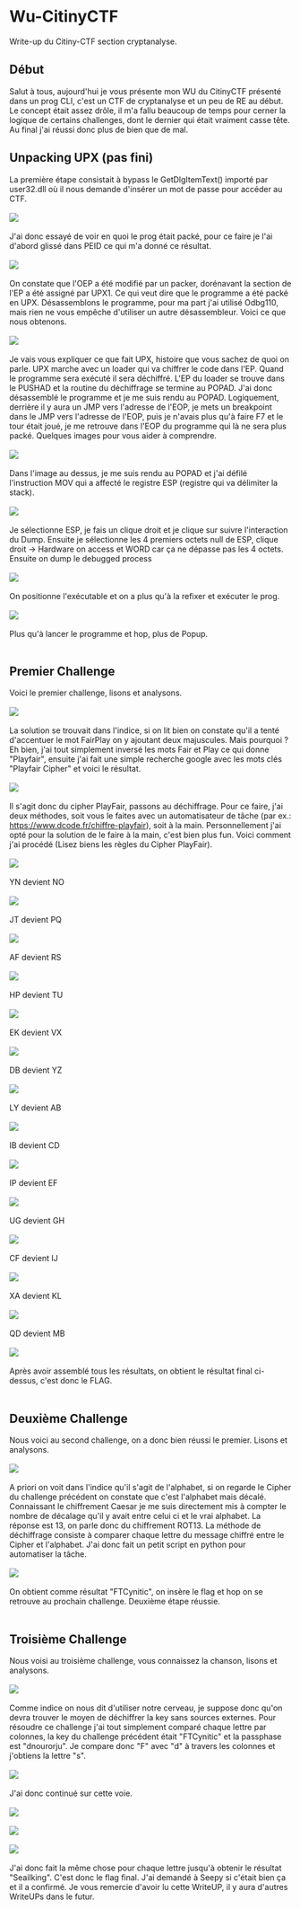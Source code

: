 # Wu-CitinyCTF
Write-up du Citiny-CTF section cryptanalyse.
## Début
Salut à tous, aujourd'hui je vous présente mon WU du CitinyCTF présenté dans un prog CLI, c'est un CTF de cryptanalyse et un peu de RE au début. Le concept était assez drôle, il m'a fallu beaucoup de temps pour cerner la logique de certains challenges, dont le dernier qui était vraiment casse tête. Au final j'ai réussi donc plus de bien que de mal. 
## Unpacking UPX (pas fini)
La première étape consistait à bypass le GetDlgItemText() importé par user32.dll où il nous demande d'insérer un mot de passe pour accéder au CTF. </br><br/>
<img src="https://media.discordapp.net/attachments/736536361258975253/738879854207959133/unknown.png"/><br/><br/>
J'ai donc essayé de voir en quoi le prog était packé, pour ce faire je l'ai d'abord glissé dans PEID ce qui m'a donné ce résultat.<br/><br/>
<img src="https://media.discordapp.net/attachments/736537536054296636/739248071355007026/unknown.png"/><br/><br/> 
On constate que l'OEP a été modifié par un packer, dorénavant la section de l'EP a été assigné par UPX1. Ce qui veut dire que le programme a été packé en UPX. Désassemblons le programme, pour ma part j'ai utilisé Odbg110, mais rien ne vous empêche d'utiliser un autre désassembleur. Voici ce que nous obtenons.<br/><br/>
<img src="https://media.discordapp.net/attachments/736537536054296636/739254144254214206/unknown.png?width=1786&height=890"/><br/><br/>
Je vais vous expliquer ce que fait UPX, histoire que vous sachez de quoi on parle. UPX marche avec un loader qui va chiffrer le code dans l'EP. Quand le programme sera exécuté il sera déchiffré. L'EP du loader se trouve dans le PUSHAD et la routine du déchiffrage se termine au POPAD. J'ai donc désassemblé le programme et je me suis rendu au POPAD. Logiquement, derrière il y aura un JMP vers l'adresse de l'EOP, je mets un breakpoint dans le JMP vers l'adresse de l'EOP, puis je n'avais plus qu'à faire F7 et le tour était joué, je me retrouve dans l'EOP du programme qui là ne sera plus packé. Quelques images pour vous aider à comprendre.<br/><br/>
<img src="https://media.discordapp.net/attachments/736537536054296636/739911499002150912/unknown.png?width=1393&height=343"/><br/><br/>
Dans l'image au dessus, je me suis rendu au POPAD et j'ai défilé l'instruction MOV qui a affecté le registre ESP (registre qui va délimiter la stack).<br/><br/>
<img src="https://media.discordapp.net/attachments/736537536054296636/739914059427610745/unknown.png?width=1225&height=656"/><br/><br/>
Je sélectionne ESP, je fais un clique droit et je clique sur suivre l'interaction du Dump. Ensuite je sélectionne les 4 premiers octets null de ESP, clique droit -> Hardware on access et WORD car ça ne dépasse pas les 4 octets. Ensuite on dump le debugged process<br/><br/>
<img src="https://media.discordapp.net/attachments/740207755410800720/740986429437640804/unknown.png"/><br/><br/>
On positionne l'exécutable et on a plus qu'à la refixer et exécuter le prog.<br/><br/>
<img src="https://media.discordapp.net/attachments/740207755410800720/740986645666463845/unknown.png"/><br/><br/>
Plus qu'à lancer le programme et hop, plus de Popup.<br/><br/>
## Premier Challenge
Voici le premier challenge, lisons et analysons.<br/><br/>
<img src="https://media.discordapp.net/attachments/736537536054296636/739916447031099602/unknown.png?width=751&height=269"/><br/><br/>
La solution se trouvait dans l'indice, si on lit bien on constate qu'il a tenté d'accentuer le mot FairPlay on y ajoutant deux majuscules. 
Mais pourquoi ? Eh bien, j'ai tout simplement inversé les mots Fair et Play ce qui donne "Playfair", ensuite j'ai fait une simple recherche google avec les mots clés "Playfair Cipher" et voici le résultat.<br/><br/>
<img src="https://media.discordapp.net/attachments/736537536054296636/739917427009388544/unknown.png?width=1173&height=656"/><br/></br>
Il s'agit donc du cipher PlayFair, passons au déchiffrage. Pour ce faire, j'ai deux méthodes, soit vous le faites avec un automatisateur de tâche (par ex.: https://www.dcode.fr/chiffre-playfair), soit à la main. Personnellement j'ai opté pour la solution de le faire à la main, c'est bien plus fun. Voici comment j'ai procédé (Lisez biens les règles du Cipher PlayFair).<br/><br/>
<img src="https://media.discordapp.net/attachments/736537536054296636/739922498069594112/unknown.png?width=965&height=242"/><br/><br/>
YN devient NO<br/><br/>
<img src="https://media.discordapp.net/attachments/736537536054296636/739921057284358215/unknown.png?width=960&height=232"/><br/><br/>
JT devient PQ<br/><br/>
<img src="https://media.discordapp.net/attachments/736537536054296636/739921632138625094/unknown.png?width=954&height=231"/><br/><br/>
AF devient RS<br/><br/>
<img src="https://media.discordapp.net/attachments/736537536054296636/739922092195315762/unknown.png?width=961&height=241"/><br/><br/>
HP devient TU<br/><br/>
<img src="https://media.discordapp.net/attachments/736537536054296636/739922734326218762/unknown.png?width=963&height=240"/><br/><br/>
EK devient VX<br/><br/>
<img src="https://media.discordapp.net/attachments/736537536054296636/739923423467274240/unknown.png?width=955&height=238"/><br/><br/>
DB devient YZ<br/><br/>
<img src="https://media.discordapp.net/attachments/736537536054296636/739923787977588918/unknown.png?width=973&height=232"/><br/><br/>
LY devient AB<br/><br/>
<img src="https://media.discordapp.net/attachments/736537536054296636/739924786100174858/unknown.png?width=949&height=246"/><br/><br/>
IB devient CD<br/><br/>
<img src="https://media.discordapp.net/attachments/736537536054296636/739925093471354921/unknown.png?width=951&height=238"/><br/><br/>
IP devient EF<br/><br/>
<img src="https://media.discordapp.net/attachments/736537536054296636/739925534468866179/unknown.png?width=967&height=237"/><br/><br/>
UG devient GH<br/><br/>
<img src="https://media.discordapp.net/attachments/736537536054296636/739925772852133958/unknown.png?width=946&height=230"/><br/><br/>
CF devient IJ<br/><br/>
<img src="https://media.discordapp.net/attachments/736537536054296636/739926056030437466/unknown.png?width=970&height=234"/><br/><br/>
XA devient KL<br/><br/>
<img src="https://media.discordapp.net/attachments/736537536054296636/739926347844943942/unknown.png?width=953&height=240"/><br/><br/>
QD devient MB<br/><br/>
<img src="https://media.discordapp.net/attachments/736537536054296636/739927084884951145/unknown.png?width=399&height=40"/><br/><br/>
Après avoir assemblé tous les résultats, on obtient le résultat final ci-dessus, c'est donc le FLAG.<br/><br/>
## Deuxième Challenge
Nous voici au second challenge, on a donc bien réussi le premier. Lisons et analysons.<br/><br/>
<img src="https://media.discordapp.net/attachments/740207755410800720/740950935076864051/unknown.png"/><br/><br/>
A priori on voit dans l'indice qu'il s'agit de l'alphabet, si on regarde le Cipher du challenge précédent on constate que c'est l'alphabet mais décalé. Connaissant le chiffrement Caesar je me suis directement mis à compter le nombre de décalage qu'il y avait entre celui ci et le vrai alphabet. La réponse est 13, on parle donc du chiffrement ROT13. La méthode de déchiffrage consiste à comparer chaque lettre du message chiffré entre le Cipher et l'alphabet. J'ai donc fait un petit script en python pour automatiser la tâche.<br/><br/>
<img src="https://media.discordapp.net/attachments/740207755410800720/740969151866208297/unknown.png"/><br/><br/>
On obtient comme résultat "FTCynitic", on insère le flag et hop on se retrouve au prochain challenge. Deuxième étape réussie.<br/><br/>
## Troisième Challenge
Nous voisi au troisième challenge, vous connaissez la chanson, lisons et analysons.<br/><br/>
<img src="https://media.discordapp.net/attachments/740207755410800720/740956105244540938/unknown.png"/><br/><br/>
Comme indice on nous dit d'utiliser notre cerveau, je suppose donc qu'on devra trouver le moyen de déchiffrer la key sans sources externes.
Pour résoudre ce challenge j'ai tout simplement comparé chaque lettre par colonnes, la key du challenge précédent était "FTCynitic" et la passphase est "dnourorju".
Je compare donc "F" avec "d" à travers les colonnes et j'obtiens la lettre "s".<br/><br/>
<img src="https://media.discordapp.net/attachments/740207755410800720/740957921025982484/unknown.png"/><br/><br/>
J'ai donc continué sur cette voie.<br/><br/>
<img src="https://media.discordapp.net/attachments/740207755410800720/740958555883962489/unknown.png"/><br/><br/>
<img src="https://media.discordapp.net/attachments/740207755410800720/740959415628333086/unknown.png"/><br/><br/>
<img src="https://media.discordapp.net/attachments/740207755410800720/740959785465282641/unknown.png"/><br/><br/>
J'ai donc fait la même chose pour chaque lettre jusqu'à obtenir le résultat "Seailking". C'est donc le flag final.
J'ai demandé à Seepy si c'était bien ça et il a confirmé. Je vous remercie d'avoir lu cette WriteUP, il y aura d'autres WriteUPs dans le futur.
